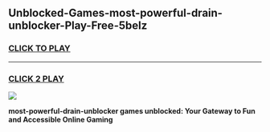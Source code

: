 
## Unblocked-Games-most-powerful-drain-unblocker-Play-Free-5belz
<h3>
<a href="https://premium76.site?title=most-powerful-drain-unblocker&ref=18A1">CLICK TO PLAY</a></h3>
<hr>

<h3>
<a href="https://premium76.site?title=most-powerful-drain-unblocker&ref=18A1">CLICK 2 PLAY</a>
  
</h3>

<a href="https://premium76.site?title=most-powerful-drain-unblocker&ref=18A1"><img src="https://clearcache.store/games.png"></a>


**most-powerful-drain-unblocker games unblocked: Your Gateway to Fun and Accessible Online Gaming**
